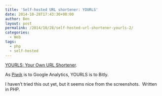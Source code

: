 ```yaml
---
title: 'Self-hosted URL shortener: YOURLS'
date: 2014-10-28T17:43:30+00:00
author: Ben
layout: post
permalink: /2014/10/28/self-hosted-url-shortener-yourls-2/
categories:
  - Web
tags:
  - php
  - self-hosted
---
```

[YOURLS: Your Own URL Shortener](http://yourls.org/).

As [Piwik](http://piwik.org/) is to Google Analytics, YOURLS is to Bitly.

I haven&#8217;t tried this out yet, but it seems nice from the screenshots.  Written in PHP.